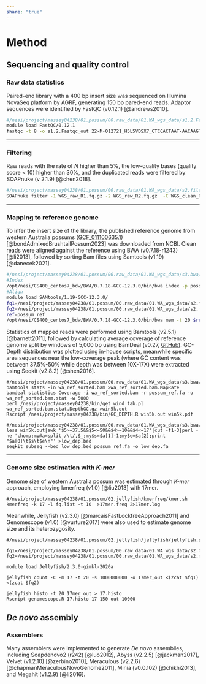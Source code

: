 ```yaml
---
share: "true"
---
```

# Method
## Sequencing and quality control

### Raw data statistics 

Paired-end library with a 400 bp insert size was sequenced on Illumina NovaSeq platform by AGRF, generating 150 bp pared-end reads. Adaptor sequences were identified by FastQC (v0.12.1) [@andrews2010].

```bash
#/nesi/project/massey04238/01.possum/00.raw_data/01.WA_wgs_data/s1.2.Fastqc.sh
module load FastQC/0.12.1
fastqc -t 8 -o s1.2.Fastqc_out 22-M-012721_H5L5VDSX7_CTCCACTAAT-AACAAGTACA_L001_R1.fastq.gz 22-M-012721_H5L5VDSX7_CTCCACTAAT-AACAAGTACA_L001_R2.fastq.gz
```

---
### Filtering

Raw reads with the rate of *N* higher than 5%, the low-quality bases (quality score < 10) higher than 30%, and the duplicated reads were filtered by SOAPnuke (v 2.1.9) [@chen2018].

```bash
#/nesi/project/massey04238/01.possum/00.raw_data/01.WA_wgs_data/s2.filter.sh
SOAPnuke filter -1 WGS_raw_R1.fq.gz -2 WGS_raw_R2.fq.gz  -C WGS_clean_R1.fq.gz -D WGS_clean_R2.fq.gz -l 10 -q 0.3 -n 0.05 -c filter_other.config -o s2.filtered -T 10
```

---
### Mapping to reference genome

To infer the insert size of the library, the published reference genome from western Australia possums ([GCF_011100635.1](https://www.ncbi.nlm.nih.gov/datasets/genome/GCF_011100635.1/)) [@bondAdmixedBrushtailPossum2023] was downloaded from NCBI. Clean reads were aligned against the reference using BWA (v0.7.18-r1243) [@li2013], followed by sorting Bam files using Samtools (v1.19) [@danecek2021].

```bash
#/nesi/project/massey04238/01.possum/00.raw_data/01.WA_wgs_data/s3.bwa/s1.bwa.sh
#Index
/opt/nesi/CS400_centos7_bdw/BWA/0.7.18-GCC-12.3.0/bin/bwa index -p possum_ref possum_ref.fa
#Align
module load SAMtools/1.19-GCC-12.3.0/
fq1=/nesi/project/massey04238/01.possum/00.raw_data/01.WA_wgs_data/s2.filtered/WGS_clean_R1.fq.gz
fq2=/nesi/project/massey04238/01.possum/00.raw_data/01.WA_wgs_data/s2.filtered/WGS_clean_R2.fq.gz
ref=possum_ref
/opt/nesi/CS400_centos7_bdw/BWA/0.7.18-GCC-12.3.0/bin/bwa mem -t 20 $ref $fq1 $fq2|samtools view -bS -@ 20 -|samtools sort -@ 20 - -o wa_ref_sorted.bam
```

Statistics of mapped reads were performed using Bamtools (v2.5.1) [@barnett2011], followed by calculating average coverage of reference genome split by windows of 5,000 bp using BamDeal (v0.27, [GitHub](https://github.com/BGI-shenzhen/BamDeal)). GC-Depth distribution was plotted using in-house scripts, meanwhile specific area sequences near the low-coverage peak (where GC content was between 37.5%-50% while depth was between 10X-17X) were extracted using Seqkit (v2.8.2) [@shen2016].

```shell
#/nesi/project/massey04238/01.possum/00.raw_data/01.WA_wgs_data/s3.bwa/s2.stat.sh
bamtools stats -in wa_ref_sorted.bam >wa_ref_sorted.bam.MapRate
bamdeal statistics Coverage -i wa_ref_sorted.bam -r possum_ref.fa -o wa_ref_sorted.bam.stat -w 5000
perl /nesi/project/massey04238/bin/get_wind_tab.pl wa_ref_sorted.bam.stat.DepthGC.gz >win5k.out
Rscript /nesi/project/massey04238/bin/GC_DEPTH.R win5k.out win5k.pdf
```

```shell
#/nesi/project/massey04238/01.possum/00.raw_data/01.WA_wgs_data/s3.bwa/low.sh
less win5k.out|awk '$5>=37.5&&$5<=50&&$4>=10&&$4<=17'|cut -f1-3|perl -ne 'chomp;my@a=split /\t/,$_;my$s=$a[1]-1;my$e=$a[2];print "$a[0]\t$s\t$e\n"' >low_dep.bed
seqkit subseq --bed low_dep.bed possum_ref.fa -o low_dep.fa
```

---
### Genome size estimation with *K-mer*

Genome size of western Australia possum was estimated through *K-mer* approach, employing kmerfreq (v1.0) [@liu2013] with 17mer.

```shell
#/nesi/project/massey04238/01.possum/02.jellyfish/kmerfreq/kmer.sh
kmerfreq -k 17 -l fq.list -t 10  >17mer.freq 2>17mer.log
```

Meanwhile, Jellyfish (v2.3.0) [@marcaisFastLockfreeApproach2011] and Genomescope (v1.0) [@vurture2017] were also used to estimate genome size and its heterozygosity.

```shell
#/nesi/project/massey04238/01.possum/02.jellyfish/jellyfish/jellyfish.sh

fq1=/nesi/project/massey04238/01.possum/00.raw_data/01.WA_wgs_data/s2.filtered/WGS_clean_R1.fq.gz
fq2=/nesi/project/massey04238/01.possum/00.raw_data/01.WA_wgs_data/s2.filtered/WGS_clean_R2.fq.gz

module load Jellyfish/2.3.0-gimkl-2020a

jellyfish count -C -m 17 -t 20 -s 1000000000 -o 17mer_out <(zcat $fq1) <(zcat $fq2)

jellyfish histo -t 20 17mer_out > 17.histo
Rscript genomescope.R 17.histo 17 150 out 10000
```

## *De novo* assembly

### Assemblers

Many assemblers were implemented to generate *De novo* assemblies, including Soapdenovo2 (r242) [@luo2012], Abyss (v2.2.5) [@jackman2017], Velvet (v1.2.10) [@zerbino2010], Meraculous (v2.2.6) [@chapmanMeraculousNovoGenome2011], Minia (v0.0.102) [@chikhi2013], and Megahit (v1.2.9) [@li2016].
